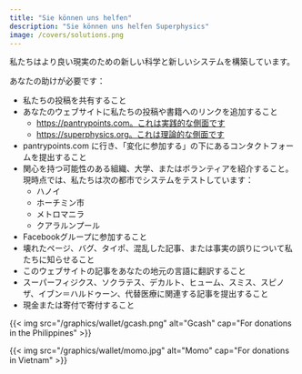 ```yaml
---
title: "Sie können uns helfen"
description: "Sie können uns helfen Superphysics"
image: /covers/solutions.png
---
```


私たちはより良い現実のための新しい科学と新しいシステムを構築しています。

あなたの助けが必要です：
- 私たちの投稿を共有すること
- あなたのウェブサイトに私たちの投稿や書籍へのリンクを追加すること
  - https://pantrypoints.com。これは実践的な側面です
  - https://superphysics.org。これは理論的な側面です
- pantrypoints.com に行き、「変化に参加する」の下にあるコンタクトフォームを提出すること
- 関心を持つ可能性のある組織、大学、またはボランティアを紹介すること。現時点では、私たちは次の都市でシステムをテストしています：
  - ハノイ
  - ホーチミン市
  - メトロマニラ
  - クアラルンプール
- Facebookグループに参加すること
- 壊れたページ、バグ、タイポ、混乱した記事、または事実の誤りについて私たちに知らせること
- このウェブサイトの記事をあなたの地元の言語に翻訳すること
- スーパーフィジクス、ソクラテス、デカルト、ヒューム、スミス、スピノザ、イブン＝ハルドゥーン、代替医療に関連する記事を提出すること
- 現金または寄付で寄付すること

{{< img src="/graphics/wallet/gcash.png" alt="Gcash" cap="For donations in the Philippines" >}}

{{< img src="/graphics/wallet/momo.jpg" alt="Momo" cap="For donations in Vietnam" >}}

